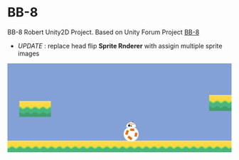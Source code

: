 # BB-8
BB-8 Robert Unity2D Project.
Based on Unity Forum Project [BB-8](http://forum.china.unity3d.com/thread-14562-1-1.html#rd?sukey=7f8f3cb2e9b0da4570f1bfc6eb8dd5ea726ea8f7cc9340125968138492ec7da431d5269013d9760bdae538f5e9239ba6)

- *UPDATE* : replace head flip **Sprite Rnderer**  with assigin multiple sprite images

![BB8](/img/BB-8-Image.png)

